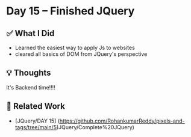 # Day 15 – Finished JQuery

## ✅ What I Did
- Learned the easiest way to apply Js to websites
- cleared all basics of DOM from JQuery's perspective

## 💡 Thoughts
It's Backend time!!!!

## 🔗 Related Work
- [JQuery/DAY 15] (https://github.com/RohankumarReddy/pixels-and-tags/tree/main/5)JQuery/Complete%20JQuery)
